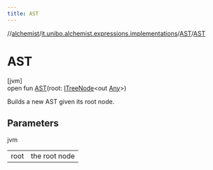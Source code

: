 ```yaml
---
title: AST
---
```

//[alchemist](../../../index.html)/[it.unibo.alchemist.expressions.implementations](../index.html)/[AST](index.html)/[AST](-a-s-t.html)



# AST



[jvm]\
open fun [AST](-a-s-t.html)(root: [ITreeNode](../../it.unibo.alchemist.expressions.interfaces/-i-tree-node/index.html)<out [Any](https://kotlinlang.org/api/latest/jvm/stdlib/kotlin/-any/index.html)>)



Builds a new AST given its root node.



## Parameters


jvm

| | |
|---|---|
| root | the root node |




